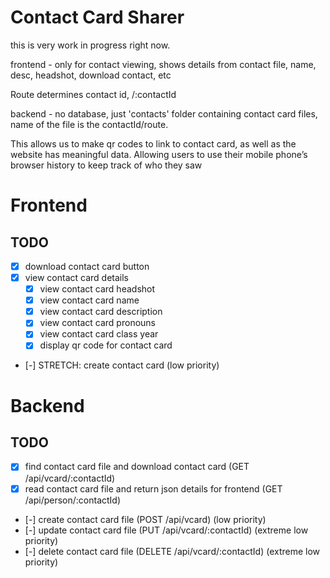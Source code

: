 # Contact Card Sharer
this is very work in progress right now.

frontend - only for contact viewing, shows details from contact file, name, desc, headshot, download contact, etc

Route determines contact id, /:contactId

backend - no database, just 'contacts' folder containing contact card files, name of the file is the contactId/route.

This allows us to make qr codes to link to contact card, as well as the website has meaningful data. Allowing users to use their mobile phone’s browser history to keep track of who they saw

# Frontend
## TODO
 - [x] download contact card button
 - [x] view contact card details
    - [x] view contact card headshot
    - [x] view contact card name
    - [x] view contact card description
    - [x] view contact card pronouns
    - [x] view contact card class year
    - [x] display qr code for contact card
 - [-] STRETCH: create contact card (low priority)
# Backend
## TODO
 - [x] find contact card file and download contact card (GET /api/vcard/:contactId)
 - [x] read contact card file and return json details for frontend (GET /api/person/:contactId)
 - [-] create contact card file (POST /api/vcard) (low priority)
 - [-] update contact card file (PUT /api/vcard/:contactId) (extreme low priority)
 - [-] delete contact card file (DELETE /api/vcard/:contactId) (extreme low priority)

